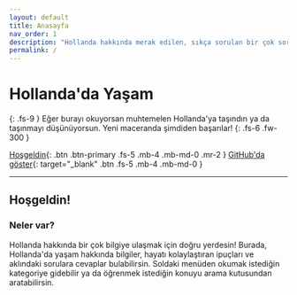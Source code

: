 ```yaml
---
layout: default
title: Anasayfa
nav_order: 1
description: "Hollanda hakkında merak edilen, sıkça sorulan bir çok sorunun cevabını bulabileceğin, hayatını kolaylaştıracak bir çok ipucu burada!"
permalink: /
---
```


# Hollanda'da Yaşam
{: .fs-9 }
Eğer burayı okuyorsan muhtemelen Hollanda'ya taşındın ya da taşınmayı düşünüyorsun. Yeni maceranda şimdiden başarılar! 
{: .fs-6 .fw-300 }

[Hoşgeldin](#Hoşgeldin){: .btn .btn-primary .fs-5 .mb-4 .mb-md-0 .mr-2 } [GitHub'da göster](https://github.com/altanpazarli/hollandada-yasam){: target="_blank" .btn .fs-5 .mb-4 .mb-md-0 }

---

## Hoşgeldin!

### Neler var?

Hollanda hakkında bir çok bilgiye ulaşmak için doğru yerdesin! Burada, Hollanda'da yaşam hakkında bilgiler, hayatı kolaylaştıran ipuçları ve aklındaki sorulara cevaplar bulabilirsin. Soldaki menüden okumak istediğin kategoriye gidebilir ya da öğrenmek istediğin konuyu arama kutusundan aratabilirsin.
